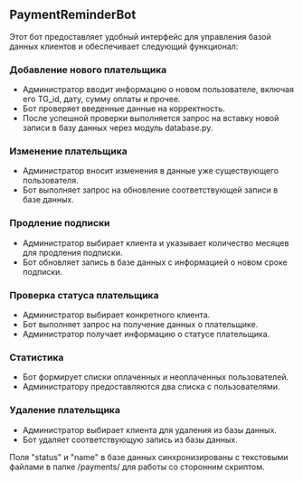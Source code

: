## PaymentReminderBot

Этот бот предоставляет удобный интерфейс для управления базой данных клиентов и обеспечивает следующий функционал:

### Добавление нового плательщика
- Администратор вводит информацию о новом пользователе, включая его TG_id, дату, сумму оплаты и прочее.
- Бот проверяет введенные данные на корректность.
- После успешной проверки выполняется запрос на вставку новой записи в базу данных через модуль database.py.

### Изменение плательщика
- Администратор вносит изменения в данные уже существующего пользователя.
- Бот выполняет запрос на обновление соответствующей записи в базе данных.

### Продление подписки
- Администратор выбирает клиента и указывает количество месяцев для продления подписки.
- Бот обновляет запись в базе данных с информацией о новом сроке подписки.

### Проверка статуса плательщика
- Администратор выбирает конкретного клиента.
- Бот выполняет запрос на получение данных о плательщике.
- Администратор получает информацию о статусе плательщика.

### Статистика
- Бот формирует списки оплаченных и неоплаченных пользователей.
- Администратору предоставляются два списка с пользователями.

### Удаление плательщика
- Администратор выбирает клиента для удаления из базы данных.
- Бот удаляет соответствующую запись из базы данных.

Поля "status" и "name" в базе данных синхронизированы с текстовыми файлами в папке /payments/ для работы со сторонним скриптом.
